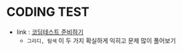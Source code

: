 # CODING TEST
- link : [코딩테스트 준비하기](https://www.youtube.com/watch?v=ukkLCl9yBvE&t=190s)
    - ```그리디, 탐색``` 이 두 가지 확실하게 익히고 문제 많이 풀어보기 